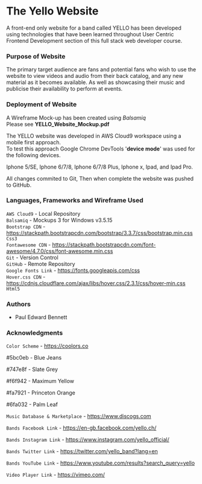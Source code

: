 # The Yello Website 

A front-end only website for a band called YELLO has been developed using technologies that have been learned throughout User Centric Frontend Development section of this full stack web developer course.

###  Purpose of Website

The primary target audience are fans and potential fans who wish to use the website to view videos and audio from their back catalog, and any new material as it becomes available.
As well as showcasing their music and publicise their availability to perform at events.

### Deployment of Website

A Wireframe Mock-up has been created using *Balsamiq*<br/> 
Please see **YELLO_Website_Mockup.pdf**

The YELLO website was developed in AWS Cloud9 workspace using a mobile first approach.   
To test this approach Google Chrome DevTools '**device mode**' was used for the following devices.

Iphone 5/SE, Iphone 6/7/8, Iphone 6/7/8 Plus, Iphone x, Ipad, and Ipad Pro. 

All changes commited to Git, Then when complete the website was pushed to GitHub.  

### Languages, Frameworks and Wireframe Used

`AWS Cloud9`        - Local Repository  
`Balsamiq`          - Mockups 3 for Windows v3.5.15  
`Bootstrap CDN`     - https://stackpath.bootstrapcdn.com/bootstrap/3.3.7/css/bootstrap.min.css  
`Css3`  
`Fontawesome CDN`   - https://stackpath.bootstrapcdn.com/font-awesome/4.7.0/css/font-awesome.min.css  
`Git`               - Version Control  
`GitHub`            - Remote Repository  
`Google Fonts Link` - https://fonts.googleapis.com/css  
`Hover.css CDN`     - https://cdnjs.cloudflare.com/ajax/libs/hover.css/2.3.1/css/hover-min.css  
`Html5` 

### Authors

* Paul Edward Bennett

### Acknowledgments

`Color Scheme` - https://coolors.co

#5bc0eb - Blue Jeans

#747e8f - Slate Grey

#f6f942 - Maximum Yellow

#fa7921 - Princeton Orange

#6fa032 - Palm Leaf 

`Music Database & Marketplace` - https://www.discogs.com

`Bands Facebook Link` - https://en-gb.facebook.com/yello.ch/

`Bands Instagram Link` - https://www.instagram.com/yello_official/

`Bands Twitter Link` - https://twitter.com/yello_band?lang=en

`Bands YouTube Link` - https://www.youtube.com/results?search_query=yello

`Video Player Link` - https://vimeo.com/